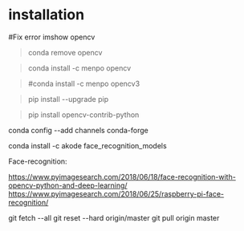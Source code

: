# installation

#Fix error imshow opencv
>conda remove opencv

>conda install -c menpo opencv

>#conda install -c menpo opencv3

>pip install --upgrade pip

>pip install opencv-contrib-python

conda config --add channels conda-forge

conda install -c akode face_recognition_models 

Face-recognition:

https://www.pyimagesearch.com/2018/06/18/face-recognition-with-opencv-python-and-deep-learning/
https://www.pyimagesearch.com/2018/06/25/raspberry-pi-face-recognition/

git fetch --all
git reset --hard origin/master
git pull origin master
